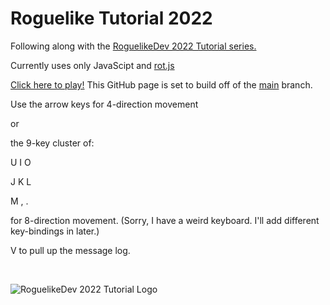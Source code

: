 # Roguelike Tutorial 2022

Following along with the [RoguelikeDev 2022 Tutorial series.](https://old.reddit.com/r/roguelikedev/wiki/python_tutorial_series)

Currently uses only JavaScipt and [rot.js](https://ondras.github.io/rot.js/hp/)

[Click here to play!](https://jsantilli.github.io/Roguelike-Tutorial/) This GitHub page is set to build off of the [main](https://github.com/JSantilli/Roguelike-Tutorial/tree/main) branch.

Use the arrow keys for 4-direction movement

or 

the 9-key cluster of:

U I O

J K L

M , .

for 8-direction movement. (Sorry, I have a weird keyboard. I'll add different key-bindings in later.)

V to pull up the message log.

<br>

![RoguelikeDev 2022 Tutorial Logo](https://i.imgur.com/FzwmyyE.png)
